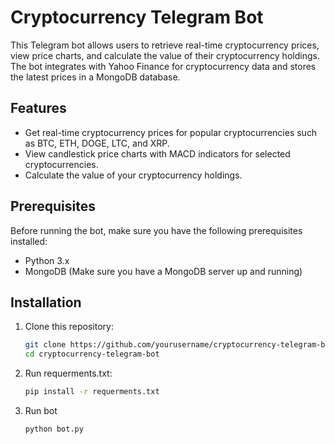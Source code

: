 # Cryptocurrency Telegram Bot

This Telegram bot allows users to retrieve real-time cryptocurrency prices, view price charts, and calculate the value of their cryptocurrency holdings. The bot integrates with Yahoo Finance for cryptocurrency data and stores the latest prices in a MongoDB database.

## Features

- Get real-time cryptocurrency prices for popular cryptocurrencies such as BTC, ETH, DOGE, LTC, and XRP.
- View candlestick price charts with MACD indicators for selected cryptocurrencies.
- Calculate the value of your cryptocurrency holdings.

## Prerequisites

Before running the bot, make sure you have the following prerequisites installed:

- Python 3.x
- MongoDB (Make sure you have a MongoDB server up and running)

## Installation

1. Clone this repository:

   ```bash
   git clone https://github.com/yourusername/cryptocurrency-telegram-bot.git
   cd cryptocurrency-telegram-bot


2. Run requerments.txt:

   ```bash
   pip install -r requerments.txt

3. Run bot

      ```bash
   python bot.py

